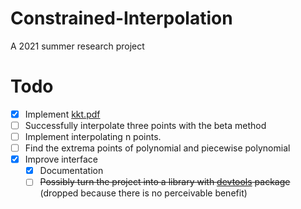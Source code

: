 # Constrained-Interpolation
A 2021 summer research project

# Todo
- [x] Implement [kkt.pdf](Resources/kkt.pdf)
- [ ] Successfully interpolate three points with the beta method
- [ ] Implement interpolating n points.
- [ ] Find the extrema points of polynomial and piecewise polynomial
- [x] Improve interface
  - [x] Documentation
  - [ ] ~~Possibly turn the project into a library with [devtools](https://www.rdocumentation.org/packages/devtools/versions/2.4.2) package~~ (dropped because there is no perceivable benefit)
